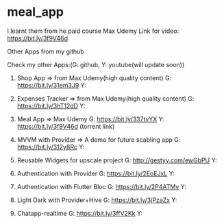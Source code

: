 # meal_app

I learnt them from he paid course Max Udemy
Link for video: https://bit.ly/3f9V46d

Other Apps from my github

Check my other Apps:(G: github, Y: youtube(will update soon))

1. Shop App => from Max Udemy(high quality content)
G: https://bit.ly/31em3J9
Y:

2. Expenses Tracker => from Max Udemy(high quality content)
G: https://bit.ly/3hT12dD
Y:

3. Meal App => Max Udemy
G: https://bit.ly/337tvYX
Y: https://bit.ly/3f9V46d (torrent link)

4. MVVM with Provider => A demo for future scabling app
G: https://bit.ly/312y8Rc
Y:

5. Reusable Widgets for upscale project
G: http://gestyy.com/ewGbPU
Y:
6. Authentication with Provider
G: https://bit.ly/2EoEJxL
Y:

7. Authentication with Flutter Bloc
G: https://bit.ly/2P4ATMv
Y:
8. Light Dark with Provider+Hive
G: https://bit.ly/3jPzaZx
Y:
9. Chatapp-realtime
G: https://bit.ly/3ffV2Kk
Y:

